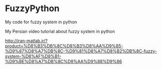 # FuzzyPython
My code for fuzzy system in python


My Persian video tutorial about fuzzy system in python

http://iran-matlab.ir/?product=%D8%B3%DB%8C%D8%B3%D8%AA%D9%85-%D9%87%D8%A7%DB%8C-%D9%81%D8%A7%D8%B2%DB%8C-fuzzy-system-%D8%AF%D8%B1-%D9%BE%D8%A7%DB%8C%D8%AA%D9%88%D9%86

